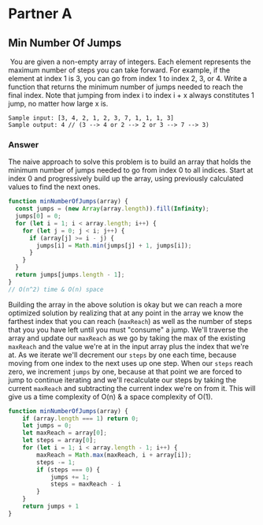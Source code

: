 # Partner A

## Min Number Of Jumps
​
You are given a non-empty array of integers. Each element represents the maximum number of steps you can take forward. For example, if the element at index 1 is 3, you can go from index 1 to index 2, 3, or 4. Write a function that returns the minimum number of jumps needed to reach the final index. Note that jumping from index i to index i + x always constitutes 1 jump, no matter how large x is.
​
```
Sample input: [3, 4, 2, 1, 2, 3, 7, 1, 1, 1, 3]
Sample output: 4 // (3 --> 4 or 2 --> 2 or 3 --> 7 --> 3)
```

### Answer
The naive approach to solve this problem is to build an array that holds the minimum number of jumps needed to go from index 0 to all indices.  Start at index 0 and progressively build up the array, using previously calculated values to find the next ones.

```JavaScript
function minNumberOfJumps(array) {
  const jumps = (new Array(array.length)).fill(Infinity);
  jumps[0] = 0;
  for (let i = 1; i < array.length; i++) {
    for (let j = 0; j < i; j++) {
      if (array[j] >= i - j) {
        jumps[i] = Math.min(jumps[j] + 1, jumps[i]);
      }
    }
  }
  return jumps[jumps.length - 1];
}
// O(n^2) time & O(n) space
```
Building the array in the above solution is okay but we can reach a more optimized solution by realizing that at any point in the array we know the farthest index that you can reach (`maxReach`) as well as the number of steps that you you have left until you must "consume" a jump.  We'll traverse the array and update our `maxReach` as we go by taking the max of the existing `maxReach` and the value we're at in the input array plus the index that we're at.  As we iterate we'll decrement our `steps` by one each time, because moving from one index to the next uses up one step.  When our `steps` reach zero, we increment `jumps` by one, because at that point we are forced to jump to continue iterating and we'll recalculate our steps by taking the current `maxReach` and subtracting the current index we're on from it.  This will give us a time complexity of O(n) & a space complexity of O(1).


```JavaScript
function minNumberOfJumps(array) {
	if (array.length === 1) return 0;
	let jumps = 0;
	let maxReach = array[0];
	let steps = array[0];
	for (let i = 1; i < array.length - 1; i++) {
		maxReach = Math.max(maxReach, i + array[i]);
		steps -= 1;
		if (steps === 0) {
			jumps += 1;
			steps = maxReach - i
		}
	}
	return jumps + 1
}
```
